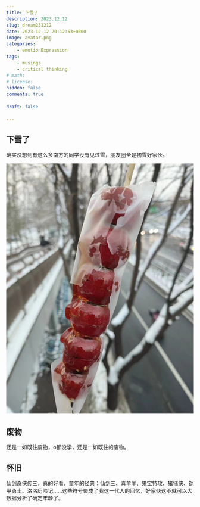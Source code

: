 ```yaml
---
title: 下雪了
description: 2023.12.12
slug: dream231212
date: 2023-12-12 20:12:53+0800
image: avatar.png
categories:
    - emotionExpression
tags:
    - musings
    - critical thinking
# math: 
# license: 
hidden: false
comments: true

draft: false

---
```


## 下雪了

确实没想到有这么多南方的同学没有见过雪，朋友圈全是初雪好家伙。

![thl](thl.jpg)

## 废物

还是一如既往废物，o都没学，还是一如既往的废物。

## 怀旧

仙剑奇侠传三，真的好看，童年的经典：仙剑三、喜羊羊、果宝特攻、猪猪侠、铠甲勇士、洛洛历险记......这些符号聚成了我这一代人的回忆，好家伙这不就可以大数据分析了确定年龄了。
